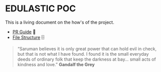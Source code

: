 # EDULASTIC POC

This is a living document on the how's of the project.

- [PR Guide](contributing.md) 🔗
- [File Structure](projectStructure.md) 🗄

> “Saruman believes it is only great power that can hold evil in check, but that is not what I have found. I found it is the small everyday deeds of ordinary folk that keep the darkness at bay… small acts of kindness and love.” **Gandalf the Grey**
